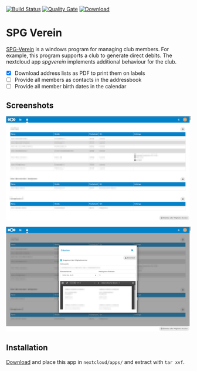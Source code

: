 [![Build Status](https://gitlab.com/schrieveslaach/nextcloud-spgverein-app/badges/master/build.svg)](https://gitlab.com/schrieveslaach/nextcloud-spgverein-app/pipelines)
[![Quality Gate](https://sonarcloud.io/api/project_badges/measure?project=de.schrieveslaach.nextcloud.spgverein&metric=alert_status)](https://sonarcloud.io/dashboard?id=de.schrieveslaach.nextcloud.spgverein)
[![Download](https://img.shields.io/badge/download-spgverein.tar.gz-blue.svg)](https://gitlab.com/schrieveslaach/nextcloud-spgverein-app/-/jobs/artifacts/master/raw/spgverein.tar.gz?job=package)

# SPG Verein

[SPG-Verein](https://spg-direkt.de/spg-schulungen/spg-verein.html) is a windows program for managing club members. For example, this program supports a club to generate direct debits. The nextcloud app *spgverein* implements additional behaviour for the club. 

- [x] Download address lists as PDF to print them on labels
- [ ] Provide all members as contacts in the addressbook
- [ ] Provide all member birth dates in the calendar

## Screenshots

![Screenshot SPG Verein](assets/screenshot-01.png)

![Screenshot SPG Verein](assets/screenshot-02.png)

## Installation

[Download](https://gitlab.com/schrieveslaach/nextcloud-spgverein-app/-/jobs/artifacts/master/raw/spgverein.tar.gz?job=package) and place this app in `nextcloud/apps/` and extract with `tar xvf`.


